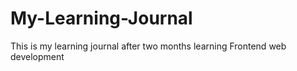 # My-Learning-Journal
This is my learning journal after two months learning Frontend web development
